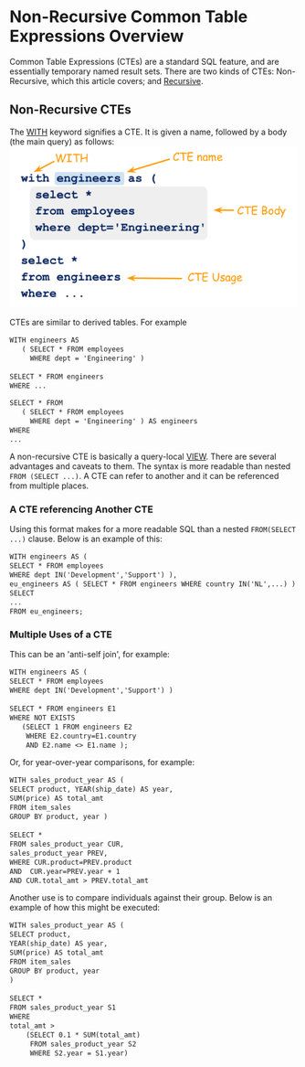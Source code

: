 
# Non-Recursive Common Table Expressions Overview

Common Table Expressions (CTEs) are a standard SQL feature, and are essentially temporary named result sets. There are two kinds of CTEs: Non-Recursive, which this article covers; and [Recursive](recursive-common-table-expressions-overview.md).


## Non-Recursive CTEs


The [WITH](../../../../geographic-geometric-features/geometry-relations/within.md) keyword signifies a CTE. It is given a name, followed by a body (the main query) as follows:
![cte_syntax](../../../../../../.gitbook/assets/non-recursive-common-table-expressions-overview/+image/cte_syntax.png "cte_syntax")


CTEs are similar to derived tables. For example


```
WITH engineers AS 
   ( SELECT * FROM employees
     WHERE dept = 'Engineering' )

SELECT * FROM engineers
WHERE ...
```

```
SELECT * FROM
   ( SELECT * FROM employees
     WHERE dept = 'Engineering' ) AS engineers
WHERE
...
```

A non-recursive CTE is basically a query-local [VIEW](../../../../../../server-usage/programming-customizing-mariadb/views/README.md). There are several advantages and caveats to them. The syntax is more readable than nested `FROM (SELECT ...)`.
A CTE can refer to another and it can be referenced from multiple places.


### A CTE referencing Another CTE


Using this format makes for a more readable SQL than a nested `FROM(SELECT ...)` clause. Below is an example of this:


```
WITH engineers AS (
SELECT * FROM employees
WHERE dept IN('Development','Support') ),
eu_engineers AS ( SELECT * FROM engineers WHERE country IN('NL',...) )
SELECT
...
FROM eu_engineers;
```

### Multiple Uses of a CTE


This can be an 'anti-self join', for example:


```
WITH engineers AS (
SELECT * FROM employees
WHERE dept IN('Development','Support') )

SELECT * FROM engineers E1
WHERE NOT EXISTS
   (SELECT 1 FROM engineers E2
    WHERE E2.country=E1.country
    AND E2.name <> E1.name );
```

Or, for year-over-year comparisons, for example:


```
WITH sales_product_year AS (
SELECT product, YEAR(ship_date) AS year,
SUM(price) AS total_amt
FROM item_sales
GROUP BY product, year )

SELECT *
FROM sales_product_year CUR,
sales_product_year PREV,
WHERE CUR.product=PREV.product 
AND  CUR.year=PREV.year + 1 
AND CUR.total_amt > PREV.total_amt
```

Another use is to compare individuals against their group. Below is an example of how this might be executed:


```
WITH sales_product_year AS (
SELECT product,
YEAR(ship_date) AS year,
SUM(price) AS total_amt
FROM item_sales
GROUP BY product, year
)

SELECT * 
FROM sales_product_year S1
WHERE
total_amt > 
    (SELECT 0.1 * SUM(total_amt)
     FROM sales_product_year S2
     WHERE S2.year = S1.year)
```
